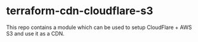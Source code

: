 # terraform-cdn-cloudflare-s3
This repo contains a module which can be used to setup CloudFlare + AWS S3 and use it as a CDN.
